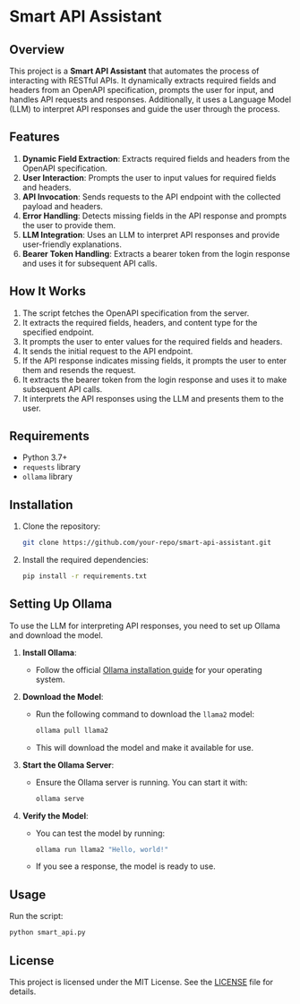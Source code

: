 # Smart API Assistant

## Overview
This project is a **Smart API Assistant** that automates the process of interacting with RESTful APIs. It dynamically extracts required fields and headers from an OpenAPI specification, prompts the user for input, and handles API requests and responses. Additionally, it uses a Language Model (LLM) to interpret API responses and guide the user through the process.

## Features
1. **Dynamic Field Extraction**: Extracts required fields and headers from the OpenAPI specification.
2. **User Interaction**: Prompts the user to input values for required fields and headers.
3. **API Invocation**: Sends requests to the API endpoint with the collected payload and headers.
4. **Error Handling**: Detects missing fields in the API response and prompts the user to provide them.
5. **LLM Integration**: Uses an LLM to interpret API responses and provide user-friendly explanations.
6. **Bearer Token Handling**: Extracts a bearer token from the login response and uses it for subsequent API calls.

## How It Works
1. The script fetches the OpenAPI specification from the server.
2. It extracts the required fields, headers, and content type for the specified endpoint.
3. It prompts the user to enter values for the required fields and headers.
4. It sends the initial request to the API endpoint.
5. If the API response indicates missing fields, it prompts the user to enter them and resends the request.
6. It extracts the bearer token from the login response and uses it to make subsequent API calls.
7. It interprets the API responses using the LLM and presents them to the user.

## Requirements
- Python 3.7+
- `requests` library
- `ollama` library

## Installation
1. Clone the repository:
   ```bash
   git clone https://github.com/your-repo/smart-api-assistant.git
   ```
2. Install the required dependencies:
   ```bash
   pip install -r requirements.txt
   ```

## Setting Up Ollama
To use the LLM for interpreting API responses, you need to set up Ollama and download the model.

1. **Install Ollama**:
   - Follow the official [Ollama installation guide](https://ollama.ai/docs/installation) for your operating system.

2. **Download the Model**:
   - Run the following command to download the `llama2` model:
     ```bash
     ollama pull llama2
     ```
   - This will download the model and make it available for use.

3. **Start the Ollama Server**:
   - Ensure the Ollama server is running. You can start it with:
     ```bash
     ollama serve
     ```

4. **Verify the Model**:
   - You can test the model by running:
     ```bash
     ollama run llama2 "Hello, world!"
     ```
   - If you see a response, the model is ready to use.

## Usage
Run the script:
```bash
python smart_api.py
```

## License
This project is licensed under the MIT License. See the [LICENSE](LICENSE) file for details.

